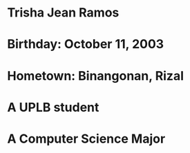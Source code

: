 # Trisha Jean Ramos
# Birthday: October 11, 2003 
# Hometown: Binangonan, Rizal
# A UPLB student
# A Computer Science Major
